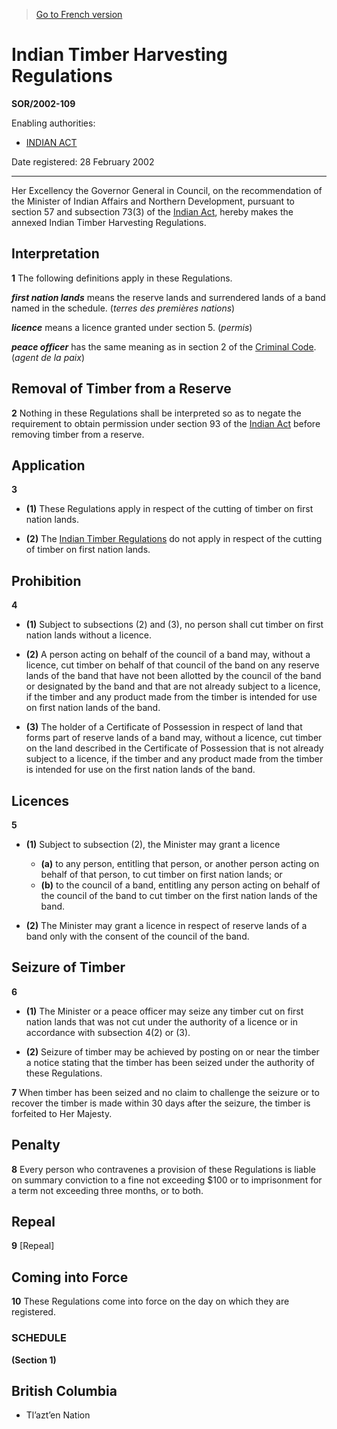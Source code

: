 > [Go to French version](/fr/Règlements/Décrets,%20ordonnances%20et%20règlements%20statutaires/2002/109.md)

# Indian Timber Harvesting Regulations

**SOR/2002-109**

Enabling authorities: 
- [INDIAN ACT](/en/Acts/Revised%20Statutes%20of%20Canada/I/I-5.md)

Date registered: 28 February 2002

----------

Her Excellency the Governor General in Council, on the recommendation of the Minister of Indian Affairs and Northern Development, pursuant to section 57 and subsection 73(3) of the [Indian Act](/en/Acts/Revised%20Statutes%20of%20Canada/I/I-5.md), hereby makes the annexed Indian Timber Harvesting Regulations.




## Interpretation


**1** The following definitions apply in these Regulations.

***first nation lands*** means the reserve lands and surrendered lands of a band named in the schedule. (*terres des premières nations*)

***licence*** means a licence granted under section 5. (*permis*)

***peace officer*** has the same meaning as in section 2 of the [Criminal Code](/en/Acts/Revised%20Statutes%20of%20Canada/C/C-46.md). (*agent de la paix*)




## Removal of Timber from a Reserve


**2** Nothing in these Regulations shall be interpreted so as to negate the requirement to obtain permission under section 93 of the [Indian Act](/en/Acts/Revised%20Statutes%20of%20Canada/I/I-5.md) before removing timber from a reserve.




## Application


**3** 

- **(1)** These Regulations apply in respect of the cutting of timber on first nation lands.

- **(2)** The [Indian Timber Regulations](/en/Regulations/Consolidated%20Regulations%20of%20Canada/901-1000/C.R.C.,%20c.%20961.md) do not apply in respect of the cutting of timber on first nation lands.




## Prohibition


**4** 

- **(1)** Subject to subsections (2) and (3), no person shall cut timber on first nation lands without a licence.

- **(2)** A person acting on behalf of the council of a band may, without a licence, cut timber on behalf of that council of the band on any reserve lands of the band that have not been allotted by the council of the band or designated by the band and that are not already subject to a licence, if the timber and any product made from the timber is intended for use on first nation lands of the band.

- **(3)** The holder of a Certificate of Possession in respect of land that forms part of reserve lands of a band may, without a licence, cut timber on the land described in the Certificate of Possession that is not already subject to a licence, if the timber and any product made from the timber is intended for use on the first nation lands of the band.




## Licences


**5** 

- **(1)** Subject to subsection (2), the Minister may grant a licence
	- **(a)** to any person, entitling that person, or another person acting on behalf of that person, to cut timber on first nation lands; or
	- **(b)** to the council of a band, entitling any person acting on behalf of the council of the band to cut timber on the first nation lands of the band.

- **(2)** The Minister may grant a licence in respect of reserve lands of a band only with the consent of the council of the band.




## Seizure of Timber


**6** 

- **(1)** The Minister or a peace officer may seize any timber cut on first nation lands that was not cut under the authority of a licence or in accordance with subsection 4(2) or (3).

- **(2)** Seizure of timber may be achieved by posting on or near the timber a notice stating that the timber has been seized under the authority of these Regulations.



**7** When timber has been seized and no claim to challenge the seizure or to recover the timber is made within 30 days after the seizure, the timber is forfeited to Her Majesty.




## Penalty


**8** Every person who contravenes a provision of these Regulations is liable on summary conviction to a fine not exceeding $100 or to imprisonment for a term not exceeding three months, or to both.




## Repeal


**9** [Repeal]




## Coming into Force


**10** These Regulations come into force on the day on which they are registered.




### **SCHEDULE** 
**(Section 1)**
## British Columbia
- Tl’azt’en Nation


